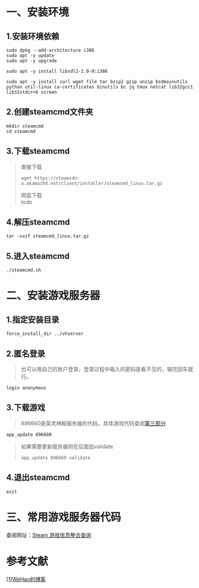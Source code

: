 # 一、安装环境

## 1.安装环境依赖

```shell
sudo dpkg --add-architecture i386
sudo apt -y update
sudo apt -y upgrade

sudo apt -y install libsdl2-2.0-0:i386

sudo apt -y install curl wget file tar bzip2 gzip unzip bsdmainutils python util-linux ca-certificates binutils bc jq tmux netcat lib32gcc1 lib32stdc++6 screen
```

## 2.创建steamcmd文件夹

```shell
mkdir steamcmd
cd steamcmd
```

## 3.下载steamcmd

> 直接下载
>
> ```shell
> wget https://steamcdn-a.akamaihd.net/client/installer/steamcmd_linux.tar.gz
> ```
>
> 网盘下载  
> todo

## 4.解压steamcmd

```shell
tar -xvzf steamcmd_linux.tar.gz
```

## 5.进入steamcmd

```shell
./steamcmd.sh
```

# 二、安装游戏服务器

## 1.指定安装目录

```shell
force_install_dir ../vhserver
```

## 2.匿名登录

> 也可以用自己的账户登录，登录过程中输入的密码是看不见的，输完回车就行。

```shell
login anonymous
```

## 3.下载游戏

> 896660是英灵神殿服务器的代码，具体游戏代码查阅[第三部分](#ThirdPart)

```shell
app_update 896660
```

> 如果需要更新服务器则在后面加validate
>
> ```shell
> app_update 896660 validate
> ```

## 4.退出steamcmd

```shell
exit
```

# <a id="Third Part"></a>三、常用游戏服务器代码

查阅网址：[Steam 游戏信息整合查询](http://steamdb.sinaapp.com/)

# 参考文献

[[1]WeHao的博客](https://blog.wehaox.com/archives/3.html)